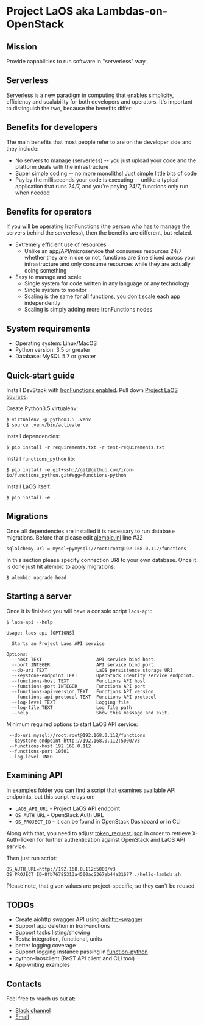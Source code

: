 Project LaOS aka Lambdas-on-OpenStack
=====================================

Mission
-------

Provide capabilities to run software in "serverless" way.

Serverless
----------

Serverless is a new paradigm in computing that enables simplicity, 
efficiency and scalability for both developers and operators. 
It's important to distinguish the two, because the benefits differ:

Benefits for developers
-----------------------

The main benefits that most people refer to are on the developer side and they include:

* No servers to manage (serverless) -- you just upload your code and the platform deals with the infrastructure
* Super simple coding -- no more monoliths! Just simple little bits of code
* Pay by the milliseconds your code is executing -- unlike a typical application that runs 24/7, and you're paying
  24/7, functions only run when needed

Benefits for operators
----------------------

If you will be operating IronFunctions (the person who has to manage the servers behind the serverless),
then the benefits are different, but related.

* Extremely efficient use of resources
  * Unlike an app/API/microservice that consumes resources 24/7 whether they
    are in use or not, functions are time sliced across your infrastructure and only consume resources while they are
    actually doing something
* Easy to manage and scale
  * Single system for code written in any language or any technology
  * Single system to monitor
  * Scaling is the same for all functions, you don't scale each app independently
  * Scaling is simply adding more IronFunctions nodes

System requirements
-------------------

* Operating system: Linux/MacOS
* Python version: 3.5 or greater
* Database: MySQL 5.7 or greater

Quick-start guide
-----------------

Install DevStack with [IronFunctions enabled](https://github.com/iron-io/functions-devstack-plugin/blob/master/README.rst).
Pull down [Project LaOS sources](https://github.com/iron-io/project-laos).

Create Python3.5 virtualenv:

    $ virtualenv -p python3.5 .venv
    $ source .venv/bin/activate

Install dependencies:

    $ pip install -r requirements.txt -r test-requirements.txt

Install `functions_python` lib:

    $ pip install -e git+ssh://git@github.com/iron-io/functions_python.git#egg=functions-python

Install LaOS itself:

    $ pip install -e .


Migrations
----------

Once all dependencies are installed it is necessary to run database migrations.
Before that please edit [alembic.ini](alembic.ini) line #32

    sqlalchemy.url = mysql+pymysql://root:root@192.168.0.112/functions

In this section please specify connection URI to your own database.
Once it is done just hit alembic to apply migrations:

    $ alembic upgrade head

Starting a server
-----------------

Once it is finished you will have a console script `laos-api`:

    $ laos-api --help

    Usage: laos-api [OPTIONS]
    
      Starts an Project Laos API service
    
    Options:
      --host TEXT                    API service bind host.
      --port INTEGER                 API service bind port.
      --db-uri TEXT                  LaOS persistence storage URI.
      --keystone-endpoint TEXT       OpenStack Identity service endpoint.
      --functions-host TEXT          Functions API host
      --functions-port INTEGER       Functions API port
      --functions-api-version TEXT   Functions API version
      --functions-api-protocol TEXT  Functions API protocol
      --log-level TEXT               Logging file
      --log-file TEXT                Log file path
      --help                         Show this message and exit.

Minimum required options to start LaOS API service:

     --db-uri mysql://root:root@192.168.0.112/functions
     --keystone-endpoint http://192.168.0.112:5000/v3
     --functions-host 192.168.0.112
     --functions-port 10501
     --log-level INFO

Examining API
-------------

In [examples](examples/) folder you can find a script that examines available API endpoints, but this script relays on:

* `LAOS_API_URL` - Project LaOS API endpoint
* `OS_AUTH_URL` - OpenStack Auth URL
* `OS_PROJECT_ID` - it can be found in OpenStack Dashboard or in CLI

Along with that, you need to adjust [token_request.json](examples/token_request.json) in order to retrieve X-Auth-Token for further authentication against OpenStack and LaOS API service.

Then just run script:

    OS_AUTH_URL=http://192.168.0.112:5000/v3 OS_PROJECT_ID=8fb76785313a4500ac5367eb44a31677 ./hello-lambda.sh

Please note, that given values are project-specific, so they can't be reused.


TODOs
-----

* Create aiohttp swagger API using [aiohttp-swagger](https://github.com/cr0hn/aiohttp-swagger)
* Support app deletion in IronFunctions
* Support tasks listing/showing
* Tests: integration, functional, units
* better logging coverage
* Support logging instance passing in [function-python](https://github.com/iron-io/functions_python)
* python-laosclient (ReST API client and CLI tool)
* App writing examples


Contacts
--------

Feel free to reach us out at:

* [Slack channel](https://open-iron.herokuapp.com/)
* [Email](https://github.com/denismakogon)
